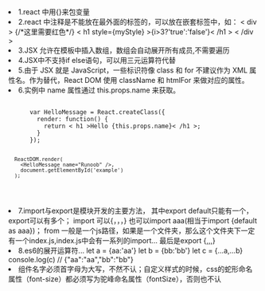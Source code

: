 <li>1.react 中用{}来包变量</li>
<li>2.react 中注释是不能放在最外面的标签的，可以放在嵌套标签中，如：
< div >
{/*这里需要红色*/}
< h1 style={myStyle} >{i>3?'true':'false'}< /h1 >
< /div ></li>
<li>3.JSX 允许在模板中插入数组，数组会自动展开所有成员,不需要遍历</li>
<li>4.JSX中不支持if else语句，可以用三元运算符代替</li>
<li>5.由于 JSX 就是 JavaScript，一些标识符像 class 和 for 不建议作为 XML 属性名。作为替代，React DOM 使用 className 和 htmlFor 来做对应的属性。</li>
<li>6.实例中 name 属性通过 this.props.name 来获取。
<pre><code>
      var HelloMessage = React.createClass({
        render: function() {
          return < h1 >Hello {this.props.name}< /h1 >;
        }
      });

      ReactDOM.render(
        <HelloMessage name="Runoob" />,
        document.getElementById('example')
      );
</code></pre>
</li>
<li>7.import与export是模块开发的主要方法，
其中export default只能有一个，export可以有多个；
import 可以{，，，} 也可以import aaa(相当于import {default as aaa})；
from 一般是一个js路径，如果是一个文件夹，那么这个文件夹下一定有一个index.js,index.js中会有一系列的import...  最后是export {,,,}
</li>
<li>8.es6的展开运算符...
let a = {aa:'aa'}
let b = {bb:'bb'}
let c = {...a,...b}
console.log(c)
// {"aa":"aa","bb":"bb"}
</li>
<li>组件名字必须首字母为大写，不然不认；自定义样式的时候，css的蛇形命名属性（font-size）都必须写为驼峰命名属性（fontSize），否则也不认</li>